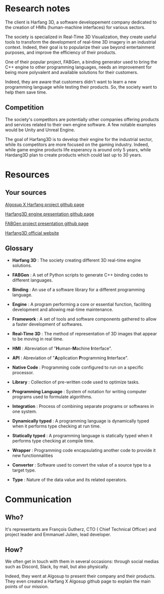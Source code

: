 # Research notes
The client is Harfang 3D, a software developpement company dedicated to the creation of HMIs (human-machine interfaces) for various sectors. 

The society is specialized in Real-Time 3D Visualization, they create useful tools to transform the development of real-time 3D imagery in an industrial context. Indeed, their goal is to popularize their use beyond entertainment purposes, and improve the efficiency of their products. 

One of their popular project, FABGen, a binding generator used to bring the C++ engine to other programming languages, needs an improvement for being more polyvalent and available solutions for their customers. 

Indeed, they are aware that customers didn't want to learn a new programming language while testing their products. So, the society want to help them save time.

## Competition
The society's competitors are potentially other companies offering products and services related to their own engine software. A few notable examples would be Unity and Unreal Engine.

The goal of Harfang3D is to develop their engine for the industrial sector, while its competitors are more focused on the gaming industry. Indeed, while game engine products life esperancy is around only 5 years, while Hardang3D plan to create products which could last up to 30 years.

# Resources
## Your sources

[Algosup X Harfang project github page](https://github.com/harfang3d/algosup-binding-project)

[Harfang3D engine presentation github page](https://github.com/harfang3d/harfang3d)

[FABGen project presentation github page](https://github.com/ejulien/FABGen/)

[Harfang3D official website](https://www.harfang3d.com/en_US/)

## Glossary
 - **Harfang 3D** : The society creating different 3D real-time engine solutions. 

 - **FABGen** : A set of Python scripts to generate C++ binding codes to different languages. 

 - **Binding** : An use of a software library for a different programming language.

 - **Engine** : A program performing a core or essential function, faciliting development and allowing real-time maintenance.

 - **Framework** : A set of tools and software components gathered to allow a faster development of softwares.  

 - **Real-Time 3D** : The method of representation of 3D images that appear to be moving in real time.

 - **HMI** : Abreviation of "**H**uman-**M**achine **I**nterface".  

 - **API** : Abreviation of "**A**pplication **P**rogramming **I**nterface". 

 - **Native Code** : Programming code configured to run on a specific processor.

 - **Library** : Collection of pre-written code used to optimize tasks.

 - **Programming Language** : System of notation for writing computer programs used to formulate algorithms.

 - **Integration** : Process of combining separate programs or softwares in one system.

 - **Dynamically typed** : A programming language is dynamically typed when it performs type checking at run time.

 - **Statically typed** : A programming language is statically typed when it performs type checking at compile time.

 - **Wrapper** : Programming code encapsulating another code to provide it new functionnalities

 - **Converter** : Software used to convert the value of a source type to a target type.

 - **Type** : Nature of the data value and its related operators.

# Communication

## Who?
It's representants are François Gutherz, CTO ( Chief Technical Officer) and project leader and Emmanuel Julien, lead developer.

## How?

We often get in touch with them in several occasions: through social medias such as Discord, Slack, by mail, but also physically. 

Indeed, they went at Algosup to present their company and their products. They even created a Harfang X Algosup github page to explain the main points of our mission.